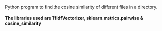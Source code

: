 

Python program to find the cosine similarity of different files in a  directory. 
#### The libraries used are TfidfVectorizer, sklearn.metrics.pairwise & cosine_similarity
